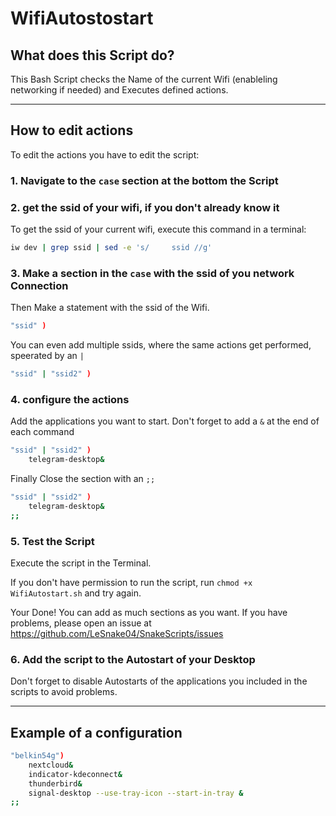 # WifiAutostostart

## What does this Script do?
This Bash Script checks the Name of the current Wifi (enableling networking if needed) and Executes defined actions.
___
## How to edit actions
To edit the actions you have to edit the script:

### 1. **Navigate to the `case` section at the bottom the Script**
### 2. **get the ssid of your wifi, if you don't already know it**

To get the ssid of your current wifi, execute this command in a terminal:
```bash
iw dev | grep ssid | sed -e 's/		ssid //g'
```
### 3. **Make a section in the `case` with the ssid of you network Connection**

Then Make a statement with the ssid of the Wifi.
```bash
"ssid" )
```
You can even add multiple ssids, where the same actions get performed, speerated by an `|`
```bash
"ssid" | "ssid2" )
```
### 4. **configure the actions**
Add the applications you want to start. Don't forget to add a `&` at the end of each command
```bash
"ssid" | "ssid2" )
    telegram-desktop&
```
Finally Close the section with an `;;`
```bash
"ssid" | "ssid2" )
    telegram-desktop&
;;
```
### 5. **Test the Script**
Execute the script in the Terminal.

If you don't have permission to run the script, run `chmod +x WifiAutostart.sh` and try again.

Your Done! You can add as much sections as you want. 
If you have problems, please open an issue at https://github.com/LeSnake04/SnakeScripts/issues

### **6. Add the script to the Autostart of your Desktop**

Don't forget to disable Autostarts of the applications you included in the scripts to avoid problems.

____

## **Example of a configuration**
```bash
"belkin54g")
	nextcloud&
	indicator-kdeconnect&
	thunderbird&
	signal-desktop --use-tray-icon --start-in-tray &
;;
```
